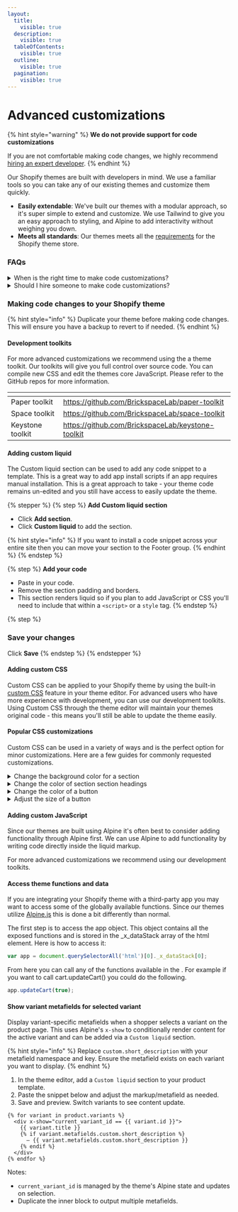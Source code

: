```yaml
---
layout:
  title:
    visible: true
  description:
    visible: true
  tableOfContents:
    visible: true
  outline:
    visible: true
  pagination:
    visible: true
---
```


# Advanced customizations

{% hint style="warning" %}
**We do not provide support for code customizations**

If you are not comfortable making code changes, we highly recommend [hiring an expert developer](../support/hire-a-shopify-developer.md).
{% endhint %}

Our Shopify themes are built with developers in mind. We use a familiar tools so you can take any of our existing themes and customize them quickly.&#x20;

* **Easily extendable**: We've built our themes with a modular approach, so it's super simple to extend and customize. We use Tailwind to give you an easy approach to styling, and Alpine to add interactivity without weighing you down.
* **Meets all standards**: Our themes meets all the [requirements](https://shopify.dev/docs/themes/store/requirements) for the Shopify theme store.



### FAQs

<details>

<summary>When is the right time to make code customizations?</summary>

If you've tried using all the built-in functionality and still find your theme is missing core functionality that you need then customizations are your best option. Making changes directly to your theme will give you full control to change things how you need.&#x20;

</details>

<details>

<summary>Should I hire someone to make code customizations?</summary>

Yes. If you aren't familiar with coding or have never built a Shopify theme then it's going to be a bit tricky. If you want to do code changes on your own - make sure you save a backup and consult your favourite ai assitant.&#x20;

</details>





### Making code changes to your Shopify theme <a href="#h_36e940604c" id="h_36e940604c"></a>

{% hint style="info" %}
Duplicate your theme before making code changes. This will ensure you have a backup to revert to if needed.
{% endhint %}

#### Development toolkits <a href="#h_9dc9736a42" id="h_9dc9736a42"></a>

For more advanced customizations we recommend using the a theme toolkit. Our toolkits will give you full control over source code. You can compile new CSS and edit the themes core JavaScript. Please refer to the GitHub repos for more information.

<table data-view="cards"><thead><tr><th></th><th data-hidden data-card-target data-type="content-ref"></th></tr></thead><tbody><tr><td>Paper toolkit</td><td><a href="https://github.com/BrickspaceLab/paper-toolkit">https://github.com/BrickspaceLab/paper-toolkit</a></td></tr><tr><td>Space toolkit</td><td><a href="https://github.com/BrickspaceLab/space-toolkit">https://github.com/BrickspaceLab/space-toolkit</a></td></tr><tr><td>Keystone toolkit</td><td><a href="https://github.com/BrickspaceLab/keystone-toolkit">https://github.com/BrickspaceLab/keystone-toolkit</a></td></tr></tbody></table>



#### Adding custom liquid <a href="#h_f5e30552ba" id="h_f5e30552ba"></a>

The Custom liquid section can be used to add any code snippet to a template. This is a great way to add app install scripts if an app requires manual installation. This is a great approach to take - your theme code remains un-edited and you still have access to easily update the theme.

{% stepper %}
{% step %}
**Add Custom liquid section**

* Click **Add section**.
* Click **Custom liquid** to add the section.

{% hint style="info" %}
If you want to install a code snippet across your entire site then you can move your section to the Footer group.
{% endhint %}
{% endstep %}

{% step %}
**Add your code**

* Paste in your code.
* Remove the section padding and borders.
* This section renders liquid so if you plan to add JavaScript or CSS you'll need to include that within a `<script>` or a `style` tag.
{% endstep %}

{% step %}
### Save your changes

Click **Save**
{% endstep %}
{% endstepper %}



#### Adding custom CSS

Custom CSS can be applied to your Shopify theme by using the built-in [custom CSS](https://help.shopify.com/en/manual/online-store/themes/theme-structure/extend/add-css) feature in your theme editor. For advanced users who have more experience with development, you can use our development toolkits. Using Custom CSS through the theme editor will maintain your themes original code - this means you'll still be able to update the theme easily.



#### Popular CSS customizations

Custom CSS can be used in a variety of ways and is the perfect option for minor customizations. Here are a few guides for commonly requested customizations.

<details>

<summary>Change the background color for a section</summary>

1. Navigate to the section you want to edit.
2. In the settings panel scroll to the bottom and open **Custom CSS**.
3. Alternatively, if you want to apply this change across your entire store front navigate to **Theme settings > Custom CSS**
4. Paste the following code in the input field and update the color value to any hex color code.

```css
section { background-color: #000000; }
```

</details>

<details>

<summary>Change the color of section section headings</summary>

1. Navigate to the section you want to edit.
2. In the settings panel scroll to the bottom and open **Custom CSS**.
3. Alternatively, if you want to apply this change across your entire store front navigate to **Theme settings > Custom CSS**
4. Paste the following code in the input field and update the color value to any hex color code. E.g. `#000000` could be changed to `#ffffff`.

```css
h3 { color: #000000; }
```

</details>

<details>

<summary>Change the color of a button</summary>

1. Navigate to the section you want to edit.

1) In the settings panel scroll to the bottom and open **Custom CSS**.
2) Alternatively, if you want to apply this change across your entire store front navigate to **Theme settings > Custom CSS**
3) Paste the following code in the input field and update the color value to any hex color code.
   * In the below example, `#000000` can be replaced to change the background of the button, `#ffffff` can be replaced to change the text color of the bottom

```css
.btn { background: #000000; border: #000000; color: #ffffff; }
```

</details>

<details>

<summary>Adjust the size of a button</summary>

1. Navigate to the section you want to edit.

1) In the settings panel scroll to the bottom and open **Custom CSS**.
2) Alternatively, if you want to apply this change across your entire store front navigate to **Theme settings > Custom CSS**
3) Paste in the following code. Adjust any of the values to change the button as needed

```css
.btn { font-size: 24px; padding: 10px 30px; }
```

</details>



#### Adding custom JavaScript

Since our themes are built using Alpine it's often best to consider adding functionality through Alpine first. We can use Alpine to add functionality by writing code directly inside the liquid markup.

For more advanced customizations we recommend using our development toolkits.



#### **Access theme functions and data**

If you are integrating your Shopify theme with a third-party app you may want to access some of the globally available functions. Since our themes utilize [Alpine.js](https://alpinejs.dev/) this is done a bit differently than normal.

The first step is to access the app object. This object contains all the exposed functions and is stored in the \_x\_dataStack array of the html element. Here is how to access it:

```javascript
var app = document.querySelectorAll('html')[0]._x_dataStack[0];
```

From here you can call any of the functions available in the . For example if you want to call cart.updateCart() you could do the following.

```javascript
app.updateCart(true);
```

#### Show variant metafields for selected variant

Display variant-specific metafields when a shopper selects a variant on the product page. This uses Alpine's `x-show` to conditionally render content for the active variant and can be added via a `Custom liquid` section.

{% hint style="info" %}
Replace `custom.short_description` with your metafield namespace and key. Ensure the metafield exists on each variant you want to display.
{% endhint %}

1. In the theme editor, add a `Custom liquid` section to your product template.
2. Paste the snippet below and adjust the markup/metafield as needed.
3. Save and preview. Switch variants to see content update.

```liquid
{% for variant in product.variants %}
  <div x-show="current_variant_id == {{ variant.id }}">
    {{ variant.title }}
    {% if variant.metafields.custom.short_description %}
      – {{ variant.metafields.custom.short_description }}
    {% endif %}
  </div>
{% endfor %}
```

Notes:

- `current_variant_id` is managed by the theme's Alpine state and updates on selection.
- Duplicate the inner block to output multiple metafields.

